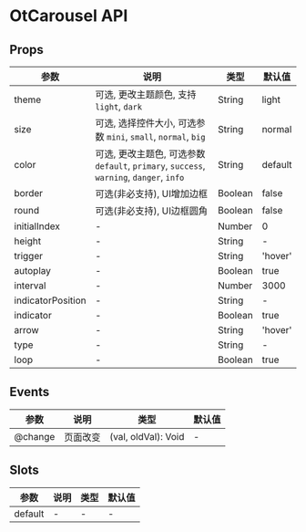 # OtCarousel API

## Props

| 参数 | 说明 | 类型 | 默认值 |
| --- | --- | --- | --- |
| theme | 可选, 更改主题颜色, 支持 `light`, `dark` | String | light |
| size | 可选, 选择控件大小, 可选参数 `mini`, `small`, `normal`, `big` | String | normal |
| color | 可选, 更改主题色, 可选参数 `default`, `primary`, `success`, `warning`, `danger`, `info` | String | default |
| border | 可选(非必支持), UI增加边框 | Boolean | false |
| round | 可选(非必支持), UI边框圆角 | Boolean | false |
| initialIndex | - | Number | 0 |
| height | - | String | - |
| trigger | - | String | 'hover' |
| autoplay | - | Boolean | true |
| interval | - | Number | 3000 |
| indicatorPosition | - | String | - |
| indicator | - | Boolean | true |
| arrow | - | String | 'hover' |
| type | - | String | - |
| loop | - | Boolean | true |

## Events

| 参数 | 说明 | 类型 | 默认值 |
| --- | --- | --- | --- |
| @change |  页面改变 | (val, oldVal): Void | - |

## Slots

| 参数 | 说明 | 类型 | 默认值 |
| --- | --- | --- | --- |
| default | - | - | - |

